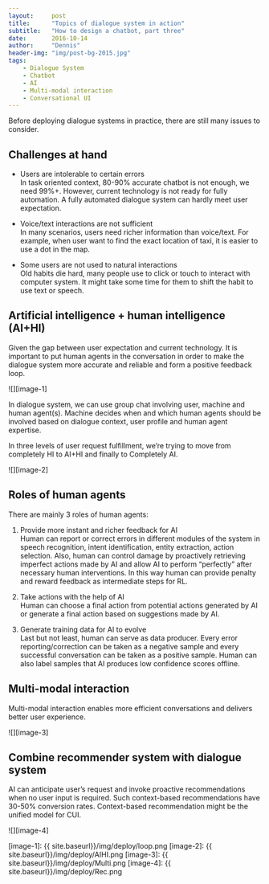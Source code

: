 ```yaml
---
layout:     post
title:      "Topics of dialogue system in action"
subtitle:   "How to design a chatbot, part three"
date:       2016-10-14
author:     "Dennis"
header-img: "img/post-bg-2015.jpg"
tags:
    - Dialogue System
    - Chatbot
    - AI
    - Multi-modal interaction
    - Conversational UI
---
```



Before deploying dialogue systems in practice, there are still many issues to consider.

## Challenges at hand

* Users are intolerable to certain errors  
	In task oriented context, 80-90% accurate chatbot is not enough, we need 99%+. However, current technology is not ready for fully automation. A fully automated dialogue system can hardly meet user expectation.

 * Voice/text interactions are not sufficient  
	In many scenarios, users need richer information than voice/text. For example, when user want to find the exact location of taxi, it is easier to use a dot in the map.

 * Some users are not used to natural interactions  
	Old habits die hard, many people use to click or touch to interact with computer system. It might take some time for them to shift the habit  to use text or speech.

## Artificial intelligence + human intelligence (AI+HI)
Given the gap between user expectation and current technology. It is important to put human agents in the conversation in order to make the dialogue system more accurate and reliable and form a positive feedback loop.

![][image-1]

In dialogue system, we can use group chat involving user, machine and human agent(s). Machine decides when and which human agents should be involved
based on dialogue context, user profile and human agent expertise.

In three levels of user request fulfillment, we’re trying to move from completely HI to AI+HI and finally to Completely AI.

![][image-2]


## Roles of human agents
There are mainly 3 roles of human agents:

 1. Provide more instant and richer feedback for AI  
	Human can report or correct errors in different modules of the system in speech recognition, intent identification, entity extraction, action selection. Also, human can control damage  by proactively retrieving imperfect actions made by AI and allow AI to perform “perfectly” after necessary human interventions. In this way human can provide penalty and reward feedback as intermediate steps for RL.

2. Take actions with the help of AI  
	Human can choose a final action from potential actions generated by AI or generate a final action based on suggestions made by AI.  

 3. Generate training data for AI to evolve  
	Last but not least, human can serve as data producer. Every error reporting/correction can be taken as a negative sample and every successful conversation can be taken as a positive sample. Human can also label samples that AI produces low confidence scores offline.  


## Multi-modal interaction

Multi-modal interaction enables more efficient conversations and delivers better user experience.

![][image-3]

## Combine recommender system with dialogue system
AI can anticipate user’s request and invoke proactive recommendations when no user input is required.  Such context-based recommendations have 30-50% conversion rates. Context-based recommendation might be the unified model for CUI.

![][image-4]

[image-1]:	{{ site.baseurl}}/img/deploy/loop.png
[image-2]:	{{ site.baseurl}}/img/deploy/AIHI.png
[image-3]:	{{ site.baseurl}}/img/deploy/Multi.png
[image-4]:	{{ site.baseurl}}/img/deploy/Rec.png